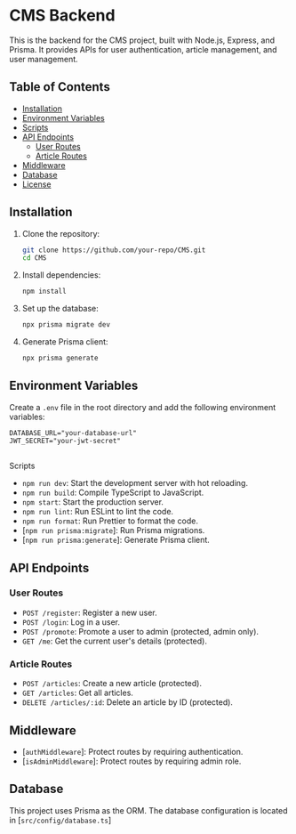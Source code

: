 # CMS Backend

This is the backend for the CMS project, built with Node.js, Express, and Prisma. It provides APIs for user authentication, article management, and user management.

## Table of Contents

- [Installation](#installation)
- [Environment Variables](#environment-variables)
- [Scripts](#scripts)
- [API Endpoints](#api-endpoints)
  - [User Routes](#user-routes)
  - [Article Routes](#article-routes)
- [Middleware](#middleware)
- [Database](#database)
- [License](#license)

## Installation

1. Clone the repository:

   ```sh
   git clone https://github.com/your-repo/CMS.git
   cd CMS
   ```

2. Install dependencies:

   ```sh
   npm install
   ```

3. Set up the database:

   ```sh
   npx prisma migrate dev
   ```

4. Generate Prisma client:

   ```sh
   npx prisma generate
   ```

## Environment Variables

Create a `.env` file in the root directory and add the following environment variables:

```env
DATABASE_URL="your-database-url"
JWT_SECRET="your-jwt-secret"
```

##

Scripts

- `npm run dev`: Start the development server with hot reloading.
- `npm run build`: Compile TypeScript to JavaScript.
- `npm start`: Start the production server.
- `npm run lint`: Run ESLint to lint the code.
- `npm run format`: Run Prettier to format the code.
- [`npm run prisma:migrate`]: Run Prisma migrations.
- [`npm run prisma:generate`]: Generate Prisma client.

## API Endpoints

### User Routes

- `POST /register`: Register a new user.
- `POST /login`: Log in a user.
- `POST /promote`: Promote a user to admin (protected, admin only).
- `GET /me`: Get the current user's details (protected).

### Article Routes

- `POST /articles`: Create a new article (protected).
- `GET /articles`: Get all articles.
- `DELETE /articles/:id`: Delete an article by ID (protected).

## Middleware

- [`authMiddleware`]: Protect routes by requiring authentication.
- [`isAdminMiddleware`]: Protect routes by requiring admin role.

## Database

This project uses Prisma as the ORM. The database configuration is located in [`src/config/database.ts`]
